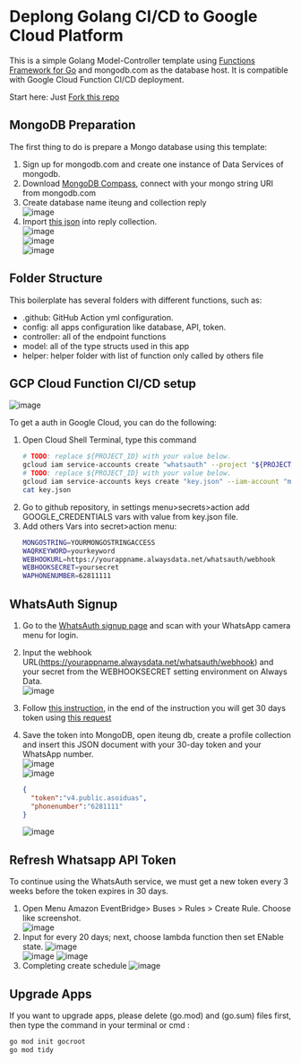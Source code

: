 # Deplong Golang CI/CD to Google Cloud Platform

This is a simple Golang Model-Controller template using [Functions Framework for Go](https://github.com/GoogleCloudPlatform/functions-framework-go) and mongodb.com as the database host. It is compatible with Google Cloud Function CI/CD deployment.

Start here: Just [Fork this repo](https://github.com/gocroot/gcp/)

## MongoDB Preparation

The first thing to do is prepare a Mongo database using this template:

1. Sign up for mongodb.com and create one instance of Data Services of mongodb.
2. Download [MongoDB Compass](https://www.mongodb.com/try/download/compass), connect with your mongo string URI from mongodb.com
3. Create database name iteung and collection reply  
   ![image](https://github.com/gocroot/alwaysdata/assets/11188109/23ccddb7-bf42-42e2-baac-3d69f3a919f8)  
4. Import [this json](https://whatsauth.my.id/webhook/iteung.reply.json) into reply collection.  
   ![image](https://github.com/gocroot/alwaysdata/assets/11188109/7a807d96-430f-4421-95fe-1c6a528ba428)  
   ![image](https://github.com/gocroot/alwaysdata/assets/11188109/fd785700-7347-4f4b-b3b9-34816fc7bc53)  
   ![image](https://github.com/gocroot/alwaysdata/assets/11188109/ef236b4d-f8f9-42c6-91ff-f6a7d83be4fc)  

## Folder Structure

This boilerplate has several folders with different functions, such as:

* .github: GitHub Action yml configuration.
* config: all apps configuration like database, API, token.
* controller: all of the endpoint functions
* model: all of the type structs used in this app
* helper: helper folder with list of function only called by others file

## GCP Cloud Function CI/CD setup
![image](https://github.com/gocroot/gcp/assets/11188109/676580bd-ca12-4741-94d9-bca3e8efa40e)  

To get a auth in Google Cloud, you can do the following:

1. Open Cloud Shell Terminal, type this command
   ```sh
   # TODO: replace ${PROJECT_ID} with your value below.
   gcloud iam service-accounts create "whatsauth" --project "${PROJECT_ID}"
   # TODO: replace ${PROJECT_ID} with your value below.
   gcloud iam service-accounts keys create "key.json" --iam-account "my-service-account@${PROJECT_ID}.iam.gserviceaccount.com"
   cat key.json
   ```
2. Go to github repository, in settings menu>secrets>action add GOOGLE_CREDENTIALS vars with value from key.json file.
3. Add others Vars into secret>action menu:  
   ```sh
   MONGOSTRING=YOURMONGOSTRINGACCESS
   WAQRKEYWORD=yourkeyword
   WEBHOOKURL=https://yourappname.alwaysdata.net/whatsauth/webhook
   WEBHOOKSECRET=yoursecret
   WAPHONENUMBER=62811111
   ```

## WhatsAuth Signup

1. Go to the [WhatsAuth signup page](https://wa.my.id/) and scan with your WhatsApp camera menu for login.
2. Input the webhook URL(<https://yourappname.alwaysdata.net/whatsauth/webhook>) and your secret from the WEBHOOKSECRET setting environment on Always Data.  
   ![image](https://github.com/gocroot/alwaysdata/assets/11188109/e0b5cb9d-e9b3-4d04-bbd5-b03bd12293da)  
3. Follow [this instruction](https://whatsauth.my.id/docs/), in the end of the instruction you will get 30 days token using [this request](https://wa.my.id/apidocs/#/signup/signUpNewUser)
4. Save the token into MongoDB, open iteung db, create a profile collection and insert this JSON document with your 30-day token and your WhatsApp number.  
   ![image](https://github.com/gocroot/alwaysdata/assets/11188109/5b7144c3-3cdb-472b-8ab3-41fe86dad9cb)  
   ![image](https://github.com/gocroot/alwaysdata/assets/11188109/829ae88a-be59-46f2-bddc-93482d0a4999)  

   ```json
   {
     "token":"v4.public.asoiduas",
     "phonenumber":"6281111"
   }
   ```

   ![image](https://github.com/gocroot/alwaysdata/assets/11188109/06330754-9167-4bf4-a214-5d75dab7c60a)  

## Refresh Whatsapp API Token

To continue using the WhatsAuth service, we must get a new token every 3 weeks before the token expires in 30 days.

1. Open Menu Amazon EventBridge> Buses > Rules > Create Rule. Choose like screenshot.  
   ![image](https://github.com/gocroot/aws/assets/11188109/31e170af-c489-493b-bbe4-fd021157f4c8)  
2. Input for every 20 days; next, choose lambda function then set ENable state.
   ![image](https://github.com/gocroot/aws/assets/11188109/80c0869a-ae55-418c-ab7a-8f0d048bab47)  
   ![image](https://github.com/gocroot/aws/assets/11188109/11a20d9e-3bfa-436f-9549-0caf3e82f9c8)
   ![image](https://github.com/gocroot/aws/assets/11188109/828337fc-45cc-42ab-abae-ba5827b99a1d)  
3. Completing create schedule
   ![image](https://github.com/gocroot/aws/assets/11188109/94d47bb5-ad5f-46f4-a9a0-d5713ca0b06e)

## Upgrade Apps

If you want to upgrade apps, please delete (go.mod) and (go.sum) files first, then type the command in your terminal or cmd :

```sh
go mod init gocroot
go mod tidy
```
